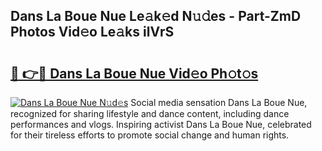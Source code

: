 ## Dans La Boue Nue Le𝚊k𝚎d N𝚞𝚍es - Part-ZmD Photos Vid𝚎o Le𝚊ks ilVrS

# <h2><a href="http://fb9lrif.evod.top/?m=Dans+La+Boue+Nue">🔗 👉🔴 Dans La Boue Nue Vid𝚎o Ph𝚘t𝚘s</a></h2>

[![Dans La Boue Nue N𝚞d𝚎s](https://i.imgur.com/8V9OHl7.gif)](http://fb9lrif.evod.top/?m=Dans+La+Boue+Nue)
Social media sensation Dans La Boue Nue, recognized for sharing lifestyle and dance content, including dance performances and vlogs. Inspiring activist Dans La Boue Nue, celebrated for their tireless efforts to promote social change and human rights. 
